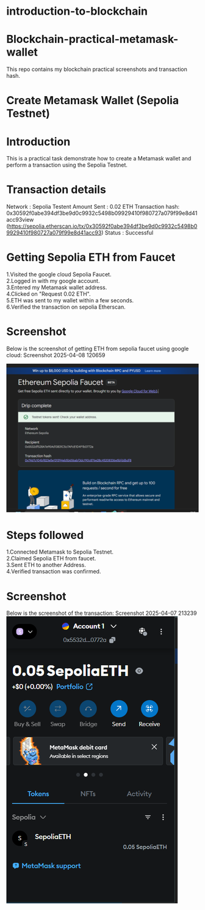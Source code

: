 # introduction-to-blockchain
# Blockchain-practical-metamask-wallet
This repo contains my blockchain practical screenshots and transaction hash.

# Create Metamask Wallet (Sepolia Testnet)
   # Introduction
This is a practical task demonstrate how to create a Metamask wallet and perform a transaction using the Sepolia Testnet.

# Transaction details
Network : Sepolia Testent Amount Sent : 0.02 ETH Transaction hash:
<br>
0x30592f0abe394df3be9d0c9932c5498b09929410f980727a079f99e8d41acc93view
<br>
(https://sepolia.etherscan.io/tx/0x30592f0abe394df3be9d0c9932c5498b09929410f980727a079f99e8d41acc93) Status : Successful

# Getting Sepolia ETH from Faucet
1.Visited the google cloud Sepolia Faucet.
<br>
2.Logged in with my google account.
<br>
3.Entered my Metamask wallet address.
<br>
4.Clicked on "Request 0.02 ETH".
<br>
5.ETH was sent to my wallet within a few seconds.
<br>
6.Verified the transaction on sepolia Etherscan.
# Screenshot
Below is the screenshot of getting ETH from sepolia faucet using google cloud: Screenshot 2025-04-08 120659

![image alt](https://github.com/Shubham6149/introduction-to-blockchain/blob/c419c994e1b294e696eece66e8664d2b5c1f24eb/Screenshot%202025-04-08%20170241.png)
# Steps followed
1.Connected Metamask to Sepolia Testnet.
<br>
2.Claimed Sepolia ETH from faucet.
<br>
3.Sent ETH to another Address.
<br>
4.Verified transaction was confirmed.
# Screenshot
Below is the screenshot of the transaction: Screenshot 2025-04-07 213239
<br>
![image alt](https://github.com/Shubham6149/introduction-to-blockchain/blob/eb92c420254fab1656962e38fe0fc3dd4407d60a/Screenshot%202025-04-08%20170404.png)
